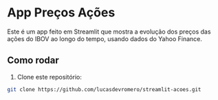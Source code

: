 # App Preços Ações

Este é um app feito em Streamlit que mostra a evolução dos preços das ações do IBOV ao longo do tempo, usando dados do Yahoo Finance.

## Como rodar

1. Clone este repositório:
```bash
git clone https://github.com/lucasdevromero/streamlit-acoes.git
